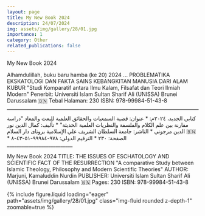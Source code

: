 ```yaml
---
layout: page
title: My New Book 2024
description: 24/07/2024
img: assets/img/gallery/28/01.jpg
importance: 1
category: Other
related_publications: false
---
```


<p class="distill-post-title">My New Book 2024</p>

Alhamdulillah, buku baru hamba (ke 20) 2024 ...
PROBLEMATIKA EKSKATOLOGI DAN FAKTA SAINS KEBANGKITAN MANUSIA DARI ALAM KUBUR
"Studi Komparatif antara Ilmu Kalam, Filsafat dan Teori Ilmiah Modern"
Penerbit:
Universiti Islam Sultan Sharif Ali (UNISSA)
Brunei Darussalam 🇧🇳
Tebal Halaman: 230
ISBN: 978-99984-51-43-8

---

<div class="rtl">
كتابي الجديد، ٢٠٢٤م:
* عنوان:
قضية السمعيات والحقائق العلمية للبعث والمعاد
"دراسة مقارنة بين علم الكلام والفلسفة والنظريات العلمية الحديثة"
* تأليف:
كمال الدين نور الدين مرجوني
* الناشر:
جامعة السلطان الشريف علي الإسلامية
بروناى دار السلام 🇧🇳 
* الصفحة: ٢٣٠
* الترقيم الدولي: ٩٧٨-٩٩٩٨٤-٥١-٤٣-٨

<div>
___________________________

My New Book 2024
TITLE:
THE ISSUES OF ESCHATOLOGY AND SCIENTIFIC FACT OF THE RESURRECTION
"A comparative Study between Islamic Theology, Philosophy and Modern Scientific Theories"
AUTHOR:
Marjuni, Kamaluddin Nurdin
PUBLISHER:
Universiti Islam Sultan Sharif Ali (UNISSA)
Brunei Darussalam 🇧🇳
Pages: 230
ISBN: 978-99984-51-43-8

<div class="row mt-3">
    <div class="col-sm mt-3 mt-md-0">
        {% include figure.liquid loading="eager" path="assets/img/gallery/28/01.jpg" class="img-fluid rounded z-depth-1" zoomable=true %}
    </div>
</div>
